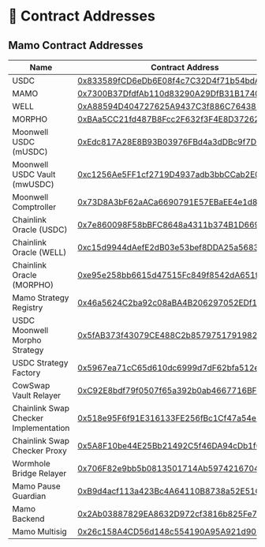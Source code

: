 # 📜 Contract Addresses

## Mamo Contract Addresses

<table><thead><tr><th width="304.58203125">Name</th><th>Contract Address</th></tr></thead><tbody><tr><td>USDC</td><td><a href="https://basescan.org/address/0x833589fCD6eDb6E08f4c7C32D4f71b54bdA02913">0x833589fCD6eDb6E08f4c7C32D4f71b54bdA02913</a></td></tr><tr><td>MAMO</td><td><a href="https://basescan.org/address/0x7300B37DfdfAb110d83290A29DfB31B1740219fE">0x7300B37DfdfAb110d83290A29DfB31B1740219fE</a></td></tr><tr><td>WELL</td><td><a href="https://basescan.org/address/0xA88594D404727625A9437C3f886C7643872296AE">0xA88594D404727625A9437C3f886C7643872296AE</a></td></tr><tr><td>MORPHO</td><td><a href="https://basescan.org/address/0xBAa5CC21fd487B8Fcc2F632f3F4E8D37262a0842">0xBAa5CC21fd487B8Fcc2F632f3F4E8D37262a0842</a></td></tr><tr><td>Moonwell USDC (mUSDC)</td><td><a href="https://basescan.org/address/0xEdc817A28E8B93B03976FBd4a3dDBc9f7D176c22">0xEdc817A28E8B93B03976FBd4a3dDBc9f7D176c22</a></td></tr><tr><td>Moonwell USDC Vault (mwUSDC)</td><td><a href="https://basescan.org/address/0xc1256Ae5FF1cf2719D4937adb3bbCCab2E00A2Ca">0xc1256Ae5FF1cf2719D4937adb3bbCCab2E00A2Ca</a></td></tr><tr><td>Moonwell Comptroller</td><td><a href="https://basescan.org/address/0x73D8A3bF62aACa6690791E57EBaEE4e1d875d8Fe">0x73D8A3bF62aACa6690791E57EBaEE4e1d875d8Fe</a></td></tr><tr><td>Chainlink Oracle (USDC)</td><td><a href="https://basescan.org/address/0x7e860098F58bBFC8648a4311b374B1D669a2bc6B">0x7e860098F58bBFC8648a4311b374B1D669a2bc6B</a></td></tr><tr><td>Chainlink Oracle (WELL)</td><td><a href="https://basescan.org/address/0xc15d9944dAefE2dB03e53bef8DDA25a56832C5fe">0xc15d9944dAefE2dB03e53bef8DDA25a56832C5fe</a></td></tr><tr><td>Chainlink Oracle (MORPHO)</td><td><a href="https://basescan.org/address/0xe95e258bb6615d47515Fc849f8542dA651f12bF6">0xe95e258bb6615d47515Fc849f8542dA651f12bF6</a></td></tr><tr><td>Mamo Strategy Registry</td><td><a href="https://basescan.org/address/0x46a5624C2ba92c08aBA4B206297052EDf14baa92">0x46a5624C2ba92c08aBA4B206297052EDf14baa92</a></td></tr><tr><td>USDC Moonwell Morpho Strategy</td><td><a href="https://basescan.org/address/0x5fAB373f43079CE488C2b8579751791982C03A35">0x5fAB373f43079CE488C2b8579751791982C03A35</a></td></tr><tr><td>USDC Strategy Factory</td><td><a href="https://basescan.org/address/0x5967ea71cC65d610dc6999d7dF62bfa512e62D07">0x5967ea71cC65d610dc6999d7dF62bfa512e62D07</a></td></tr><tr><td>CowSwap Vault Relayer</td><td><a href="https://basescan.org/address/0xC92E8bdf79f0507f65a392b0ab4667716BFE0110">0xC92E8bdf79f0507f65a392b0ab4667716BFE0110</a></td></tr><tr><td>Chainlink Swap Checker Implementation</td><td><a href="https://basescan.org/address/0x518e95F6f91E316133FE256fBc1Cf47a54e50c56">0x518e95F6f91E316133FE256fBc1Cf47a54e50c56</a></td></tr><tr><td>Chainlink Swap Checker Proxy</td><td><a href="https://basescan.org/address/0x5A8F10be44E25Bb21492C5f46DA94cDb1f0b2fF6">0x5A8F10be44E25Bb21492C5f46DA94cDb1f0b2fF6</a></td></tr><tr><td>Wormhole Bridge Relayer</td><td><a href="https://basescan.org/address/0x706F82e9bb5b0813501714Ab5974216704980e31">0x706F82e9bb5b0813501714Ab5974216704980e31</a></td></tr><tr><td>Mamo Pause Guardian</td><td><a href="https://basescan.org/address/0xB9d4acf113a423Bc4A64110B8738a52E51C2AB38">0xB9d4acf113a423Bc4A64110B8738a52E51C2AB38</a></td></tr><tr><td>Mamo Backend</td><td><a href="https://basescan.org/address/0x2Ab03887829EA8632D972cf3816b825Fe7FC5e73">0x2Ab03887829EA8632D972cf3816b825Fe7FC5e73</a></td></tr><tr><td>Mamo Multisig</td><td><a href="https://basescan.org/address/0x26c158A4CD56d148c554190A95A921d90F00C160">0x26c158A4CD56d148c554190A95A921d90F00C160</a></td></tr></tbody></table>
